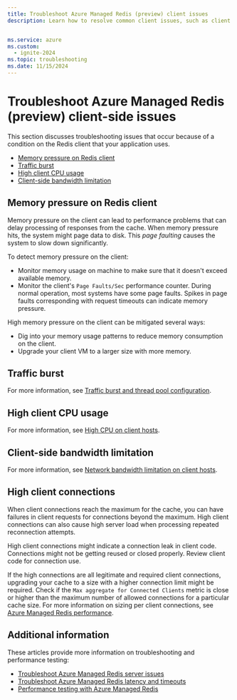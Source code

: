 ```yaml
---
title: Troubleshoot Azure Managed Redis (preview) client issues
description: Learn how to resolve common client issues, such as client memory pressure, traffic burst, high CPU, limited bandwidth, large requests, or large response size, when using Azure Managed Redis.


ms.service: azure
ms.custom:
  - ignite-2024
ms.topic: troubleshooting
ms.date: 11/15/2024
---
```

# Troubleshoot Azure Managed Redis (preview) client-side issues

This section discusses troubleshooting issues that occur because of a condition on the Redis client that your application uses.

- [Memory pressure on Redis client](#memory-pressure-on-redis-client)
- [Traffic burst](#traffic-burst)
- [High client CPU usage](#high-client-cpu-usage)
- [Client-side bandwidth limitation](#client-side-bandwidth-limitation)

## Memory pressure on Redis client

Memory pressure on the client can lead to performance problems that can delay processing of responses from the cache. When memory pressure hits, the system might page data to disk. This _page faulting_ causes the system to slow down significantly.

To detect memory pressure on the client:

- Monitor memory usage on machine to make sure that it doesn't exceed available memory.
- Monitor the client's `Page Faults/Sec` performance counter. During normal operation, most systems have some page faults. Spikes in page faults corresponding with request timeouts can indicate memory pressure.

High memory pressure on the client can be mitigated several ways:

- Dig into your memory usage patterns to reduce memory consumption on the client.
- Upgrade your client VM to a larger size with more memory.

## Traffic burst

For more information, see [Traffic burst and thread pool configuration](managed-redis-troubleshoot-timeouts.md#traffic-burst-and-thread-pool-configuration).

## High client CPU usage

For more information, see [High CPU on client hosts](managed-redis-troubleshoot-timeouts.md#high-cpu-on-client-hosts).

## Client-side bandwidth limitation

For more information, see [Network bandwidth limitation on client hosts](managed-redis-troubleshoot-timeouts.md#network-bandwidth-limitation-on-client-hosts).

## High client connections

When client connections reach the maximum for the cache, you can have failures in client requests for connections beyond the maximum. High client connections can also cause high server load when processing repeated reconnection attempts.

High client connections might indicate a connection leak in client code. Connections might not be getting reused or closed properly. Review client code for connection use.

If the high connections are all legitimate and required client connections, upgrading your cache to a size with a higher connection limit might be required. Check if the `Max aggregate for Connected Clients` metric is close or higher than the maximum number of allowed connections for a particular cache size. For more information on sizing per client connections, see [Azure Managed Redis performance](managed-redis-planning-faq.yml).

## Additional information

These articles provide more information on troubleshooting and performance testing:

- [Troubleshoot Azure Managed Redis server issues](managed-redis-troubleshoot-server.md)
- [Troubleshoot Azure Managed Redis latency and timeouts](managed-redis-troubleshoot-timeouts.md)
- [Performance testing with Azure Managed Redis](managed-redis-best-practices-performance.md)

